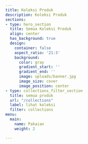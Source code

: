 ```yaml
---
title: Koleksi Produk
description: Koleksi Produk
sections:
- type: hero_section
  title: Semua Koleksi Produk
  align: center
  has_background: true
  design:
    container: false
    aspect_ratio: '21:3'
    background:
      color: gray
      gradient_start: ''
      gradient_end: ''
      image: uploads/banner.jpg
      image_size: cover
      image_position: center
- type: collections_filter_section
  title: semua produk
  url: "/collections"
  label: lihat koleksi
  filter: collections
menu:
  main:
    name: Pakaian
    weight: 2

---
```

